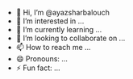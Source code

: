 - 👋 Hi, I’m @ayazsharbalouch
- 👀 I’m interested in ...
- 🌱 I’m currently learning ...
- 💞️ I’m looking to collaborate on ...
- 📫 How to reach me ...
- 😄 Pronouns: ...
- ⚡ Fun fact: ...

<!---
ayazsharbalouch/ayazsharbalouch is a ✨ special ✨ repository because its `README.md` (this file) appears on your GitHub profile.
You can click the Preview link to take a look at your changes.
--->
